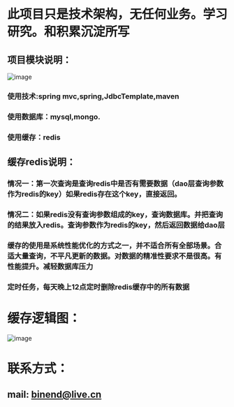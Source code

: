 # 此项目只是技术架构，无任何业务。学习研究。和积累沉淀所写
## 项目模块说明：
![image](https://github.com/titainic/note-image/blob/master/model/web.png)
### 使用技术:spring mvc,spring,JdbcTemplate,maven
### 使用数据库：mysql,mongo.
### 使用缓存：redis

## 缓存redis说明：
### 情况一：第一次查询是查询redis中是否有需要数据（dao层查询参数作为redis的key）如果redis存在这个key，直接返回。
### 情况二：如果redis没有查询参数组成的key，查询数据库。并把查询的结果放入redis。查询参数作为redis的key，然后返回数据给dao层

### 缓存的使用是系统性能优化的方式之一，并不适合所有全部场景。合适大量查询，不平凡更新的数据。对数据的精准性要求不是很高。有性能提升。减轻数据库压力

### 定时任务，每天晚上12点定时删除redis缓存中的所有数据

# 缓存逻辑图：
![image](https://github.com/titainic/note-image/blob/master/model/redis.png)

# 联系方式：
## mail: binend@live.cn

